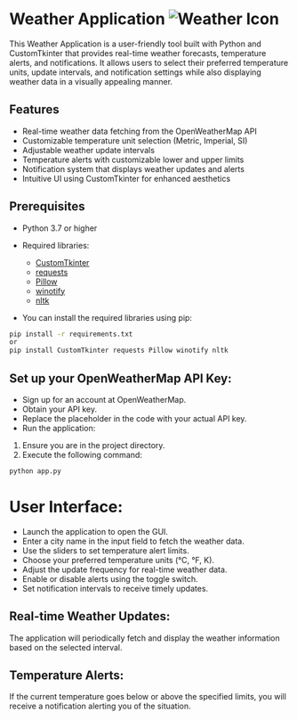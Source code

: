 # Weather Application ![Weather Icon](https://github.com/Kowshik-R-2026/Weather_Application/blob/main/weatherapp_icon.ico)

This Weather Application is a user-friendly tool built with Python and CustomTkinter that provides real-time weather forecasts, temperature alerts, and notifications. It allows users to select their preferred temperature units, update intervals, and notification settings while also displaying weather data in a visually appealing manner.

## Features

- Real-time weather data fetching from the OpenWeatherMap API
- Customizable temperature unit selection (Metric, Imperial, SI)
- Adjustable weather update intervals
- Temperature alerts with customizable lower and upper limits
- Notification system that displays weather updates and alerts
- Intuitive UI using CustomTkinter for enhanced aesthetics

## Prerequisites

- Python 3.7 or higher
- Required libraries:
  - [CustomTkinter](https://github.com/TomSchimansky/CustomTkinter)
  - [requests](https://docs.python-requests.org/en/master/)
  - [Pillow](https://python-pillow.org/)
  - [winotify](https://pypi.org/project/winotify/)
  - [nltk](https://www.nltk.org/)

- You can install the required libraries using pip:

```bash
pip install -r requirements.txt
or
pip install CustomTkinter requests Pillow winotify nltk
```
## Set up your OpenWeatherMap API Key:

- Sign up for an account at OpenWeatherMap.
- Obtain your API key.
- Replace the placeholder in the code with your actual API key.
- Run the application:

1. Ensure you are in the project directory.
2. Execute the following command:
```bash
python app.py
```

# User Interface:
- Launch the application to open the GUI.
- Enter a city name in the input field to fetch the weather data.
- Use the sliders to set temperature alert limits.
- Choose your preferred temperature units (°C, °F, K).
- Adjust the update frequency for real-time weather data.
- Enable or disable alerts using the toggle switch.
- Set notification intervals to receive timely updates.
  
## Real-time Weather Updates:
The application will periodically fetch and display the weather information based on the selected interval.

## Temperature Alerts:
If the current temperature goes below or above the specified limits, you will receive a notification alerting you of the situation.
